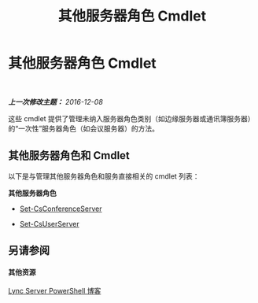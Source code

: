﻿---
title: 其他服务器角色 Cmdlet
TOCTitle: 其他服务器角色 Cmdlet
ms:assetid: 92c455b5-f351-4413-bf18-25eb860d1d86
ms:mtpsurl: https://technet.microsoft.com/zh-cn/library/Gg415664(v=OCS.15)
ms:contentKeyID: 49313622
ms.date: 12/10/2016
mtps_version: v=OCS.15
ms.translationtype: HT
---

# 其他服务器角色 Cmdlet

 

_**上一次修改主题：** 2016-12-08_

这些 cmdlet 提供了管理未纳入服务器角色类别（如边缘服务器或通讯簿服务器）的“一次性”服务器角色（如会议服务器）的方法。

## 其他服务器角色和 Cmdlet

以下是与管理其他服务器角色和服务直接相关的 cmdlet 列表：

**其他服务器角色**

  -   
    [Set-CsConferenceServer](set-csconferenceserver.md)

  -   
    [Set-CsUserServer](set-csuserserver.md)

## 另请参阅

#### 其他资源

[Lync Server PowerShell 博客](http://go.microsoft.com/fwlink/?linkid=203150%26clcid=0x804)

